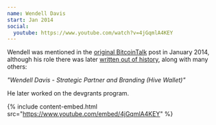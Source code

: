 ```yaml
---
name: Wendell Davis
start: Jan 2014
social:
  youtube: https://www.youtube.com/watch?v=4jGqmlA4KEY
---
```


Wendell was mentioned in the [original BitcoinTalk](https://web.archive.org/web/20140208053651/https://bitcointalk.org/index.php?topic=428589.0) post in January 2014, although his role there was later [written out of history](https://bitcointalk.org/index.php?topic=428589.0), along with many others:

*"Wendell Davis - Strategic Partner and Branding (Hive Wallet)"*

He later worked on the devgrants program.

{% include content-embed.html
  src="https://www.youtube.com/embed/4jGqmlA4KEY"
%}

